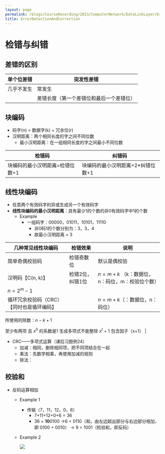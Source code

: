 ```yaml
---
layout: page
permalink: /blogs/CourseRecording/2023/ComputerNetwork/DataLinkLayer/ErrorDetectionAndCorrection/index.html
title: ErrorDetectionAndCorrection
---
```


# 检错与纠错

## 差错的区别

| 单个位差错 | 突发性差错 |
| --- | --- |
| 几乎不发生 | 常发生 |
|  | 差错长度（第一个差错位和最后一个差错位） |

## 块编码

- 码字(n) = 数据字(k) + 冗余位(r)
- 汉明距离：两个相同长度的字之间不同位数
    - 最小汉明距离：在一组相同长度的字之间最小不同位数

| 检错码 | 纠错码 |
| --- | --- |
| 块编码的最小汉明距离=检错位数+1 | 块编码的最小汉明距离=2*纠错位数+1 |

## 线性块编码

- 任意两个有效码字的异或生成另一个有效码字
- **线性块编码的最小汉明距离**：具有最少1的个数的非0有效码字中1的个数
    - Example
        - 一组码字：00000，01011，10101，11110
            - 非0码1的个数分别为：3，3，4
            - 故最小汉明距离 = 3

| 几种常见线性块编码 | 检错效果 | 说明 |
| --- | --- | --- |
| 简单奇偶校验码 | 检错奇数位 | 默认是偶校验 |
| 汉明码【C(n, k)】 | 检错2位，纠错1位 | $n = m + k$ （k：数据位，n：码位，m：校验位个数）
$n = 2^m - 1$ |
| 循环冗余校验码（CRC）【同时也是循环编码】 |  | $n = m+k$（：数据位，n：码位）
所使用的除数：$n-k+1$

至少有两项
且 $x^0$ 的系数是1
生成多项式不能整除 $x^t$ + 1 
包含因子（x+1） |
- CRC——多项式运算（课后习题例24）
    - 加减：相同，删除相同项，把不同项结合在一起
    - 乘法：先数学相乘，再使用加减的规则
    - 除法：

## 校验和

- 反码运算相加
    - Example 1
        - 传输（7，11，12，0，6）
            - 7+11+12+0+6 = 36
            - 36 = **10**0100 $\rightarrow$6 = 0110（和，由左边超出部分与右边部分相加，即 0100 + 0010） $\rightarrow$ 9 = 1001（检验和，即反码）
    - Example 2
        
        <img src="https://CRYoushiwo.github.io/images/blogs/CoursesRecording/ComputerNetwork/DataLinkLayer/Chapter10/Untitled.png" class="blog-image" >